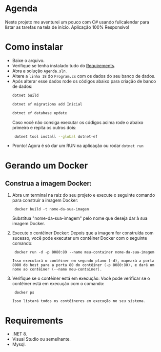 # Agenda

Neste projeto me aventurei um pouco com C# usando fullcalendar para listar as tarefas na tela de início. Aplicação 100% Responsivo!

# Como instalar

- Baixe o arquivo.
- Verifique se tenha instalado tudo do [Requirements](https://github.com/lucasrubo/AgendaAreco/README.md#agenda).
- Abra a solução `Agenda.sln`.
- Altere a `linha 18` do `Program.cs` com os dados do seu banco de dados.
- Após alterar esse dados rode os códigos abaixo para criação de banco de dados:
  ```bash
  dotnet build
  ```
  ```bash
  dotnet ef migrations add Inicial
  ```
  ```bash
  dotnet ef database update
  ```
  Caso você não consiga executar os códigos acima rode o abaixo primeiro e repita os outros dois:
  ```bash
   dotnet tool install --global dotnet-ef
  ```
- Pronto! Agora é só dar um RUN na aplicação ou rodar `dotnet run`

# Gerando um Docker

## Construa a imagem Docker:

1.  Abra um terminal na raiz do seu projeto e execute o seguinte comando para construir a imagem Docker:

    ```
     docker build -t nome-da-sua-imagem
    ```

    Substitua "nome-da-sua-imagem" pelo nome que deseja dar à sua imagem Docker.

2.  Execute o contêiner Docker:
    Depois que a imagem for construída com sucesso, você pode executar um contêiner Docker com o seguinte comando:

    ```
     docker run -d -p 8080:80 --name meu-container nome-da-sua-imagem
    ```

        Isso executará o contêiner em segundo plano (-d), mapeará a porta 8080 do host para a porta 80 do contêiner (-p 8080:80), e dará um nome ao contêiner (--name meu-container).

3.  Verifique se o contêiner está em execução:
    Você pode verificar se o contêiner está em execução com o comando:
    ```
     docker ps
    ```
        Isso listará todos os contêineres em execução no seu sistema.

# Requirements

- .NET 8.
- Visual Studio ou semelhante.
- Mysql.
